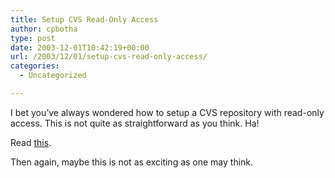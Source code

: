 ```yaml
---
title: Setup CVS Read-Only Access
author: cpbotha
type: post
date: 2003-12-01T10:42:19+00:00
url: /2003/12/01/setup-cvs-read-only-access/
categories:
  - Uncategorized

---
```

I bet you&#8217;ve always wondered how to setup a CVS repository with read-only access. This is not quite as straightforward as you think. Ha!

Read [this][1].

Then again, maybe this is not as exciting as one may think.

 [1]: http://www.thornleyware.com/scm/cvsconfig/readonly.html
